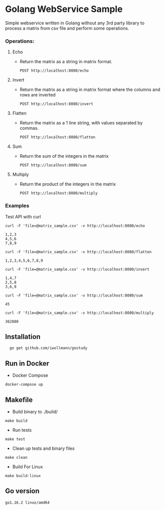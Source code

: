 # Golang WebService Sample
Simple webservice written in Golang without any 3rd party library to process a matrix from csv file and perform some operations.

### Operations:

1. Echo
    - Return the matrix as a string in matrix format.

        ```
        POST http://localhost:8080/echo
        ```

2. Invert
    - Return the matrix as a string in matrix format where the columns and rows are inverted

        ```
        POST http://localhost:8080/invert
        ```

3. Flatten
    - Return the matrix as a 1 line string, with values separated by commas.

        ```
        POST http://localhost:8080/flatten
        ```

4. Sum
    - Return the sum of the integers in the matrix

        ```
        POST http://localhost:8080/sum
        ```

5. Multiply
    - Return the product of the integers in the matrix
        
        ```
        POST http://localhost:8080/multiply
        ```


### Examples
Test API with curl
```
curl -F 'file=@matrix_sample.csv' -v http://localhost:8080/echo

1,2,3
4,5,6
7,8,9
```

```
curl -F 'file=@matrix_sample.csv' -v http://localhost:8080/flatten

1,2,3,4,5,6,7,8,9
```

```
curl -F 'file=@matrix_sample.csv' -v http://localhost:8080/invert

1,4,7
2,5,8
3,6,9
```

```
curl -F 'file=@matrix_sample.csv' -v http://localhost:8080/sum

45
```

```
curl -F 'file=@matrix_sample.csv' -v http://localhost:8080/multiply

362880
```


## Installation
```
  go get github.com/iwollmann/gostudy
```

## Run in Docker
- Docker Compose
```
docker-compose up
```

## Makefile
- Build binary to ./build/
```
make build
```
- Run tests
```
make test
```
- Clean up tests and binary files
```
make clean
```
- Build For Linux
```
make build-linux
```

## Go version
``go1.16.2 linux/amd64``


